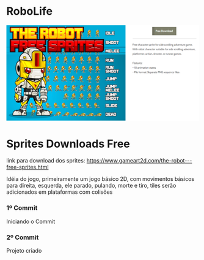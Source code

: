 # RoboLife
 ![png gitHub](https://github.com/DiegoFourstage/roboLife/blob/master/src/Imagens/roboLife.png)
# Sprites Downloads Free
 link para download dos sprites: https://www.gameart2d.com/the-robot---free-sprites.html
 
Idéia do jogo, primeiramente um jogo básico 2D, com movimentos básicos para direita, esquerda, ele parado, pulando, morte e tiro, tiles serão adicionados em plataformas com colisões

### 1º Commit
 Iniciando o Commit


### 2º Commit 
 Projeto criado 
